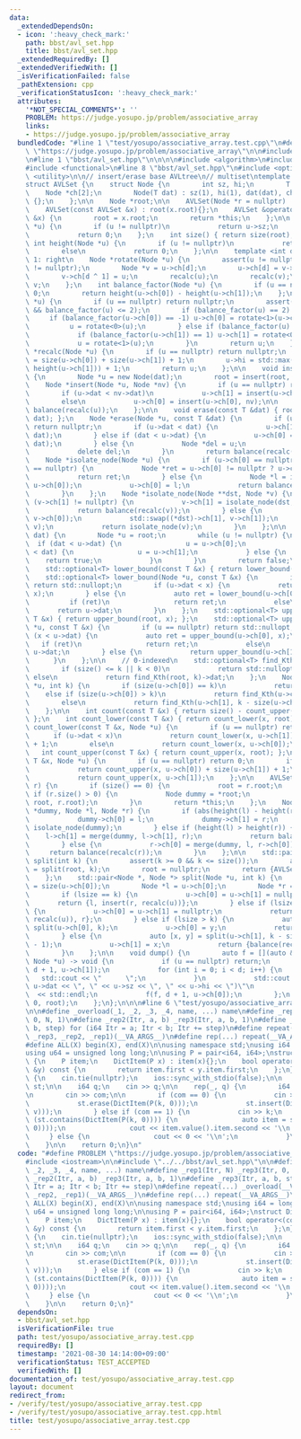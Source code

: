 ```yaml
---
data:
  _extendedDependsOn:
  - icon: ':heavy_check_mark:'
    path: bbst/avl_set.hpp
    title: bbst/avl_set.hpp
  _extendedRequiredBy: []
  _extendedVerifiedWith: []
  _isVerificationFailed: false
  _pathExtension: cpp
  _verificationStatusIcon: ':heavy_check_mark:'
  attributes:
    '*NOT_SPECIAL_COMMENTS*': ''
    PROBLEM: https://judge.yosupo.jp/problem/associative_array
    links:
    - https://judge.yosupo.jp/problem/associative_array
  bundledCode: "#line 1 \"test/yosupo/associative_array.test.cpp\"\n#define PROBLEM\
    \ \"https://judge.yosupo.jp/problem/associative_array\"\n\n#include <iostream>\n\
    \n#line 1 \"bbst/avl_set.hpp\"\n\n\n\n#include <algorithm>\n#include <cassert>\n\
    #include <functional>\n#line 8 \"bbst/avl_set.hpp\"\n#include <optional>\n#include\
    \ <utility>\n\n// insert/erase base AVLtree\n// multiset\ntemplate <class T>\n\
    struct AVLSet {\n    struct Node {\n        int sz, hi;\n        T dat;\n    \
    \    Node *ch[2];\n        Node(T dat) : sz(1), hi(1), dat(dat), ch{nullptr, nullptr}\
    \ {};\n    };\n\n    Node *root;\n\n    AVLSet(Node *r = nullptr) : root(r){};\n\
    \    AVLSet(const AVLSet &x) : root(x.root){};\n    AVLSet &operator=(const AVLSet\
    \ &x) {\n        root = x.root;\n        return *this;\n    };\n\n    int size(Node\
    \ *u) {\n        if (u != nullptr)\n            return u->sz;\n        else\n\
    \            return 0;\n    };\n    int size() { return size(root); };\n\n   \
    \ int height(Node *u) {\n        if (u != nullptr)\n            return u->hi;\n\
    \        else\n            return 0;\n    };\n\n    template <int d>  // 0: left,\
    \ 1: right\n    Node *rotate(Node *u) {\n        assert(u != nullptr && u->ch[d]\
    \ != nullptr);\n        Node *v = u->ch[d];\n        u->ch[d] = v->ch[d ^ 1];\n\
    \        v->ch[d ^ 1] = u;\n        recalc(u);\n        recalc(v);\n        return\
    \ v;\n    };\n    int balance_factor(Node *u) {\n        if (u == nullptr) return\
    \ 0;\n        return height(u->ch[0]) - height(u->ch[1]);\n    };\n    Node *balance(Node\
    \ *u) {\n        if (u == nullptr) return nullptr;\n        assert(-2 <= balance_factor(u)\
    \ && balance_factor(u) <= 2);\n        if (balance_factor(u) == 2) {\n       \
    \     if (balance_factor(u->ch[0]) == -1) u->ch[0] = rotate<1>(u->ch[0]);\n  \
    \          u = rotate<0>(u);\n        } else if (balance_factor(u) == -2) {\n\
    \            if (balance_factor(u->ch[1]) == 1) u->ch[1] = rotate<0>(u->ch[1]);\n\
    \            u = rotate<1>(u);\n        }\n        return u;\n    };\n    Node\
    \ *recalc(Node *u) {\n        if (u == nullptr) return nullptr;\n        u->sz\
    \ = size(u->ch[0]) + size(u->ch[1]) + 1;\n        u->hi = std::max(height(u->ch[0]),\
    \ height(u->ch[1])) + 1;\n        return u;\n    };\n\n    void insert(T dat)\
    \ {\n        Node *u = new Node(dat);\n        root = insert(root, u);\n    };\n\
    \    Node *insert(Node *u, Node *nv) {\n        if (u == nullptr) return nv;\n\
    \        if (u->dat < nv->dat)\n            u->ch[1] = insert(u->ch[1], nv);\n\
    \        else\n            u->ch[0] = insert(u->ch[0], nv);\n\n        return\
    \ balance(recalc(u));\n    };\n\n    void erase(const T &dat) { root = erase(root,\
    \ dat); };\n    Node *erase(Node *u, const T &dat) {\n        if (u == nullptr)\
    \ return nullptr;\n        if (u->dat < dat) {\n            u->ch[1] = erase(u->ch[1],\
    \ dat);\n        } else if (dat < u->dat) {\n            u->ch[0] = erase(u->ch[0],\
    \ dat);\n        } else {\n            Node *del = u;\n            u = isolate_node(u);\n\
    \            delete del;\n        }\n        return balance(recalc(u));\n    };\n\
    \    Node *isolate_node(Node *u) {\n        if (u->ch[0] == nullptr || u->ch[1]\
    \ == nullptr) {\n            Node *ret = u->ch[0] != nullptr ? u->ch[0] : u->ch[1];\n\
    \            return ret;\n        } else {\n            Node *l = isolate_node(&u,\
    \ u->ch[0]);\n            u->ch[0] = l;\n            return balance(recalc(u));\n\
    \        }\n    };\n    Node *isolate_node(Node **dst, Node *v) {\n        if\
    \ (v->ch[1] != nullptr) {\n            v->ch[1] = isolate_node(dst, v->ch[1]);\n\
    \            return balance(recalc(v));\n        } else {\n            std::swap((*dst)->ch[0],\
    \ v->ch[0]);\n            std::swap((*dst)->ch[1], v->ch[1]);\n            std::swap(*dst,\
    \ v);\n            return isolate_node(v);\n        }\n    };\n\n    bool contains(T\
    \ dat) {\n        Node *u = root;\n        while (u != nullptr) {\n          \
    \  if (dat < u->dat) {\n                u = u->ch[0];\n            } else if (u->dat\
    \ < dat) {\n                u = u->ch[1];\n            } else {\n            \
    \    return true;\n            }\n        }\n        return false;\n    };\n\n\
    \    std::optional<T> lower_bound(const T &x) { return lower_bound(root, x); };\n\
    \    std::optional<T> lower_bound(Node *u, const T &x) {\n        if (u == nullptr)\
    \ return std::nullopt;\n        if (u->dat < x) {\n            return lower_bound(u->ch[1],\
    \ x);\n        } else {\n            auto ret = lower_bound(u->ch[0], x);\n  \
    \          if (ret)\n                return ret;\n            else\n         \
    \       return u->dat;\n        }\n    };\n    std::optional<T> upper_bound(const\
    \ T &x) { return upper_bound(root, x); };\n    std::optional<T> upper_bound(Node\
    \ *u, const T &x) {\n        if (u == nullptr) return std::nullopt;\n        if\
    \ (x < u->dat) {\n            auto ret = upper_bound(u->ch[0], x);\n         \
    \   if (ret)\n                return ret;\n            else\n                return\
    \ u->dat;\n        } else {\n            return upper_bound(u->ch[1], x);\n  \
    \      }\n    };\n\n    // 0-indexed\n    std::optional<T> find_Kth(int k) {\n\
    \        if (size() <= k || k < 0)\n            return std::nullopt;\n       \
    \ else\n            return find_Kth(root, k)->dat;\n    };\n    Node *find_Kth(Node\
    \ *u, int k) {\n        if (size(u->ch[0]) == k)\n            return u;\n    \
    \    else if (size(u->ch[0]) > k)\n            return find_Kth(u->ch[0], k);\n\
    \        else\n            return find_Kth(u->ch[1], k - size(u->ch[0]) - 1);\n\
    \    };\n\n    int count(const T &x) { return size() - count_upper(x) - count_lower(x);\
    \ };\n    int count_lower(const T &x) { return count_lower(x, root); };\n    int\
    \ count_lower(const T &x, Node *u) {\n        if (u == nullptr) return 0;\n  \
    \      if (u->dat < x)\n            return count_lower(x, u->ch[1]) + size(u->ch[0])\
    \ + 1;\n        else\n            return count_lower(x, u->ch[0]);\n    };\n \
    \   int count_upper(const T &x) { return count_upper(x, root); };\n    int count_upper(const\
    \ T &x, Node *u) {\n        if (u == nullptr) return 0;\n        if (x < u->dat)\n\
    \            return count_upper(x, u->ch[0]) + size(u->ch[1]) + 1;\n        else\n\
    \            return count_upper(x, u->ch[1]);\n    };\n\n    AVLSet merge_with(AVLSet\
    \ r) {\n        if (size() == 0) {\n            root = r.root;\n        } else\
    \ if (r.size() > 0) {\n            Node dummy = *root;\n            root = merge(&dummy,\
    \ root, r.root);\n        }\n        return *this;\n    };\n    Node *merge(Node\
    \ *dummy, Node *l, Node *r) {\n        if (abs(height(l) - height(r)) <= 2) {\n\
    \            dummy->ch[0] = l;\n            dummy->ch[1] = r;\n            return\
    \ isolate_node(dummy);\n        } else if (height(l) > height(r)) {\n        \
    \    l->ch[1] = merge(dummy, l->ch[1], r);\n            return balance(recalc(l));\n\
    \        } else {\n            r->ch[0] = merge(dummy, l, r->ch[0]);\n       \
    \     return balance(recalc(r));\n        }\n    };\n\n    std::pair<AVLSet, AVLSet>\
    \ split(int k) {\n        assert(k >= 0 && k <= size());\n        auto [l, r]\
    \ = split(root, k);\n        root = nullptr;\n        return {AVLSet(l), AVLSet(r)};\n\
    \    };\n    std::pair<Node *, Node *> split(Node *u, int k) {\n        int lsize\
    \ = size(u->ch[0]);\n        Node *l = u->ch[0];\n        Node *r = u->ch[1];\n\
    \        if (lsize == k) {\n            u->ch[0] = u->ch[1] = nullptr;\n     \
    \       return {l, insert(r, recalc(u))};\n        } else if (lsize + 1 == k)\
    \ {\n            u->ch[0] = u->ch[1] = nullptr;\n            return {insert(l,\
    \ recalc(u)), r};\n        } else if (lsize > k) {\n            auto [x, y] =\
    \ split(u->ch[0], k);\n            u->ch[0] = y;\n            return {x, balance((recalc(u)))};\n\
    \        } else {\n            auto [x, y] = split(u->ch[1], k - size(u->ch[0])\
    \ - 1);\n            u->ch[1] = x;\n            return {balance(recalc(u)), y};\n\
    \        }\n    };\n\n    void dump() {\n        auto f = [](auto &&f, int d,\
    \ Node *u) -> void {\n            if (u == nullptr) return;\n            f(f,\
    \ d + 1, u->ch[1]);\n            for (int i = 0; i < d; i++) {\n             \
    \   std::cout << \"      \";\n            }\n            std::cout << \"(\" <<\
    \ u->dat << \", \" << u->sz << \", \" << u->hi << \")\"\n                    \
    \  << std::endl;\n            f(f, d + 1, u->ch[0]);\n        };\n        f(f,\
    \ 0, root);\n    };\n};\n\n\n#line 6 \"test/yosupo/associative_array.test.cpp\"\
    \n\n#define _overload(_1, _2, _3, _4, name, ...) name\n#define _rep1(Itr, N) _rep3(Itr,\
    \ 0, N, 1)\n#define _rep2(Itr, a, b) _rep3(Itr, a, b, 1)\n#define _rep3(Itr, a,\
    \ b, step) for (i64 Itr = a; Itr < b; Itr += step)\n#define repeat(...) _overload(__VA_ARGS__,\
    \ _rep3, _rep2, _rep1)(__VA_ARGS__)\n#define rep(...) repeat(__VA_ARGS__)\n\n\
    #define ALL(X) begin(X), end(X)\n\nusing namespace std;\nusing i64 = long long;\n\
    using u64 = unsigned long long;\n\nusing P = pair<i64, i64>;\nstruct DictItem\
    \ {\n    P item;\n    DictItem(P x) : item(x){};\n    bool operator<(const DictItem\
    \ &y) const {\n        return item.first < y.item.first;\n    };\n};\n\nint main()\
    \ {\n    cin.tie(nullptr);\n    ios::sync_with_stdio(false);\n\n    AVLSet<DictItem>\
    \ st;\n\n    i64 q;\n    cin >> q;\n\n    rep(_, q) {\n        i64 com, k, v;\n\
    \n        cin >> com;\n\n        if (com == 0) {\n            cin >> k >> v;\n\
    \            st.erase(DictItem(P(k, 0)));\n            st.insert(DictItem(P(k,\
    \ v)));\n        } else if (com == 1) {\n            cin >> k;\n            if\
    \ (st.contains(DictItem(P(k, 0)))) {\n                auto item = st.find_Kth(st.count_lower(DictItem(P(k,\
    \ 0))));\n                cout << item.value().item.second << '\\n';\n       \
    \     } else {\n                cout << 0 << '\\n';\n            }\n        }\n\
    \    }\n\n    return 0;\n}\n"
  code: "#define PROBLEM \"https://judge.yosupo.jp/problem/associative_array\"\n\n\
    #include <iostream>\n\n#include \"../../bbst/avl_set.hpp\"\n\n#define _overload(_1,\
    \ _2, _3, _4, name, ...) name\n#define _rep1(Itr, N) _rep3(Itr, 0, N, 1)\n#define\
    \ _rep2(Itr, a, b) _rep3(Itr, a, b, 1)\n#define _rep3(Itr, a, b, step) for (i64\
    \ Itr = a; Itr < b; Itr += step)\n#define repeat(...) _overload(__VA_ARGS__, _rep3,\
    \ _rep2, _rep1)(__VA_ARGS__)\n#define rep(...) repeat(__VA_ARGS__)\n\n#define\
    \ ALL(X) begin(X), end(X)\n\nusing namespace std;\nusing i64 = long long;\nusing\
    \ u64 = unsigned long long;\n\nusing P = pair<i64, i64>;\nstruct DictItem {\n\
    \    P item;\n    DictItem(P x) : item(x){};\n    bool operator<(const DictItem\
    \ &y) const {\n        return item.first < y.item.first;\n    };\n};\n\nint main()\
    \ {\n    cin.tie(nullptr);\n    ios::sync_with_stdio(false);\n\n    AVLSet<DictItem>\
    \ st;\n\n    i64 q;\n    cin >> q;\n\n    rep(_, q) {\n        i64 com, k, v;\n\
    \n        cin >> com;\n\n        if (com == 0) {\n            cin >> k >> v;\n\
    \            st.erase(DictItem(P(k, 0)));\n            st.insert(DictItem(P(k,\
    \ v)));\n        } else if (com == 1) {\n            cin >> k;\n            if\
    \ (st.contains(DictItem(P(k, 0)))) {\n                auto item = st.find_Kth(st.count_lower(DictItem(P(k,\
    \ 0))));\n                cout << item.value().item.second << '\\n';\n       \
    \     } else {\n                cout << 0 << '\\n';\n            }\n        }\n\
    \    }\n\n    return 0;\n}"
  dependsOn:
  - bbst/avl_set.hpp
  isVerificationFile: true
  path: test/yosupo/associative_array.test.cpp
  requiredBy: []
  timestamp: '2021-08-30 14:14:00+09:00'
  verificationStatus: TEST_ACCEPTED
  verifiedWith: []
documentation_of: test/yosupo/associative_array.test.cpp
layout: document
redirect_from:
- /verify/test/yosupo/associative_array.test.cpp
- /verify/test/yosupo/associative_array.test.cpp.html
title: test/yosupo/associative_array.test.cpp
---
```

